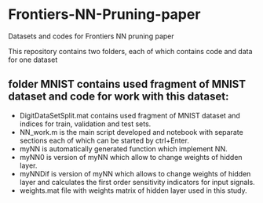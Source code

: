 # Frontiers-NN-Pruning-paper
Datasets and codes for Frontiers NN pruning paper

This repository contains two folders, each of which contains code and data for one dataset

## folder MNIST contains used fragment of MNIST dataset and code for work with this dataset:
* DigitDataSetSplit.mat contains used fragment of MNIST dataset and indices for train, validation and test sets.
* NN_work.m is the main script developed and notebook with separate sections each of which can be started by ctrl+Enter.
* myNN is automatically generated function which implement NN.
* myNN0 is version of myNN which allow to change weights of hidden layer.
* myNNDif is version of myNN which allows to change weights of hidden layer and calculates the first order sensitivity indicators for input signals.
* weights.mat file with weights matrix of hidden layer used in this study.

